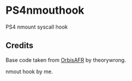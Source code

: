 # PS4nmouthook
PS4 nmount syscall hook

## Credits
Base code taken from [OrbisAFR](https://github.com/theorywrong/OrbisAFR) by theorywrong.

nmout hook by me.